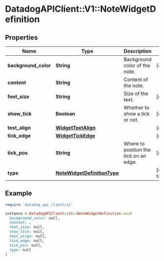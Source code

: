 # DatadogAPIClient::V1::NoteWidgetDefinition

## Properties

| Name | Type | Description | Notes |
| ---- | ---- | ----------- | ----- |
| **background_color** | **String** | Background color of the note. | [optional] |
| **content** | **String** | Content of the note. |  |
| **font_size** | **String** | Size of the text. | [optional] |
| **show_tick** | **Boolean** | Whether to show a tick or not. | [optional] |
| **text_align** | [**WidgetTextAlign**](WidgetTextAlign.md) |  | [optional] |
| **tick_edge** | [**WidgetTickEdge**](WidgetTickEdge.md) |  | [optional] |
| **tick_pos** | **String** | Where to position the tick on an edge. | [optional] |
| **type** | [**NoteWidgetDefinitionType**](NoteWidgetDefinitionType.md) |  | [default to &#39;note&#39;] |

## Example

```ruby
require 'datadog_api_client/v1'

instance = DatadogAPIClient::V1::NoteWidgetDefinition.new(
  background_color: null,
  content: ,
  font_size: null,
  show_tick: null,
  text_align: null,
  tick_edge: null,
  tick_pos: null,
  type: null
)
```

